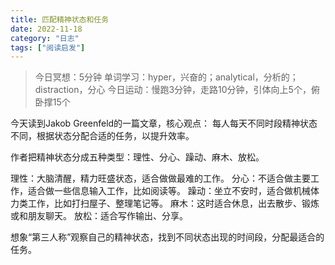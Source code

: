 ```yaml
---
title: 匹配精神状态和任务
date: 2022-11-18
category: "日志"
tags: ["阅读启发"]
---
```

> 今日冥想：5分钟
> 单词学习：hyper，兴奋的；analytical，分析的；distraction，分心
> 今日运动：慢跑3分钟，走路10分钟，引体向上5个，俯卧撑15个

今天读到Jakob Greenfeld的一篇文章，核心观点：
每人每天不同时段精神状态不同，根据状态分配合适的任务，以提升效率。

作者把精神状态分成五种类型：理性、分心、躁动、麻木、放松。

理性：大脑清醒，精力旺盛状态，适合做做最难的工作。
分心：不适合做主要工作，适合做一些信息输入工作，比如阅读等。
躁动：坐立不安时，适合做机械体力类工作，比如打扫屋子、整理笔记等。
麻木：这时适合休息，出去散步、锻炼或和朋友聊天。
放松：适合写作输出、分享。

想象“第三人称”观察自己的精神状态，找到不同状态出现的时间段，分配最适合的任务。







